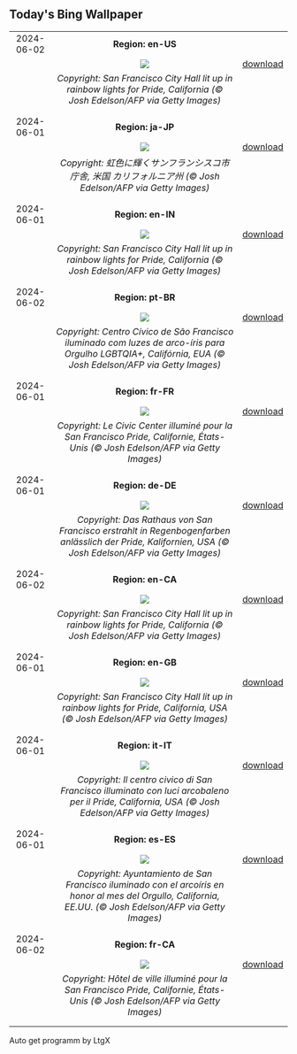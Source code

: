 ## Today's Bing Wallpaper
|      |      |      |
| :----: | :----: | :----: |
|2024-06-02|**Region: en-US**||
||![](https://www.bing.com/th?id=OHR.PrideMonthSF_EN-US6251373281_UHD.jpg&pid=hp&w=1152&h=648&rs=1&c=4)| [download](https://www.bing.com/th?id=OHR.PrideMonthSF_EN-US6251373281_UHD.jpg)|
||*Copyright: San Francisco City Hall lit up in rainbow lights for Pride, California (© Josh Edelson/AFP via Getty Images)*
||
|||
|2024-06-01|**Region: ja-JP**||
||![](https://www.bing.com/th?id=OHR.PrideMonthSF_JA-JP2832342132_UHD.jpg&pid=hp&w=1152&h=648&rs=1&c=4)| [download](https://www.bing.com/th?id=OHR.PrideMonthSF_JA-JP2832342132_UHD.jpg)|
||*Copyright: 虹色に輝くサンフランシスコ市庁舎, 米国 カリフォルニア州 (© Josh Edelson/AFP via Getty Images)*
||
|||
|2024-06-01|**Region: en-IN**||
||![](https://www.bing.com/th?id=OHR.PrideMonthSF_EN-IN4842306720_UHD.jpg&pid=hp&w=1152&h=648&rs=1&c=4)| [download](https://www.bing.com/th?id=OHR.PrideMonthSF_EN-IN4842306720_UHD.jpg)|
||*Copyright: San Francisco City Hall lit up in rainbow lights for Pride, California (© Josh Edelson/AFP via Getty Images)*
||
|||
|2024-06-02|**Region: pt-BR**||
||![](https://www.bing.com/th?id=OHR.PrideMonthSF_PT-BR6281938141_UHD.jpg&pid=hp&w=1152&h=648&rs=1&c=4)| [download](https://www.bing.com/th?id=OHR.PrideMonthSF_PT-BR6281938141_UHD.jpg)|
||*Copyright: Centro Cívico de São Francisco iluminado com luzes de arco-íris para Orgulho LGBTQIA+, Califórnia, EUA (© Josh Edelson/AFP via Getty Images)*
||
|||
|2024-06-01|**Region: fr-FR**||
||![](https://www.bing.com/th?id=OHR.PrideMonthSF_FR-FR1847983334_UHD.jpg&pid=hp&w=1152&h=648&rs=1&c=4)| [download](https://www.bing.com/th?id=OHR.PrideMonthSF_FR-FR1847983334_UHD.jpg)|
||*Copyright: Le Civic Center illuminé pour la San Francisco Pride, Californie, États-Unis (© Josh Edelson/AFP via Getty Images)*
||
|||
|2024-06-01|**Region: de-DE**||
||![](https://www.bing.com/th?id=OHR.PrideMonthSF_DE-DE2818464419_UHD.jpg&pid=hp&w=1152&h=648&rs=1&c=4)| [download](https://www.bing.com/th?id=OHR.PrideMonthSF_DE-DE2818464419_UHD.jpg)|
||*Copyright: Das Rathaus von San Francisco erstrahlt in Regenbogenfarben anlässlich der Pride, Kalifornien, USA (© Josh Edelson/AFP via Getty Images)*
||
|||
|2024-06-02|**Region: en-CA**||
||![](https://www.bing.com/th?id=OHR.PrideMonthSF_EN-CA8827257205_UHD.jpg&pid=hp&w=1152&h=648&rs=1&c=4)| [download](https://www.bing.com/th?id=OHR.PrideMonthSF_EN-CA8827257205_UHD.jpg)|
||*Copyright: San Francisco City Hall lit up in rainbow lights for Pride, California (© Josh Edelson/AFP via Getty Images)*
||
|||
|2024-06-01|**Region: en-GB**||
||![](https://www.bing.com/th?id=OHR.PrideMonthSF_EN-GB6271318842_UHD.jpg&pid=hp&w=1152&h=648&rs=1&c=4)| [download](https://www.bing.com/th?id=OHR.PrideMonthSF_EN-GB6271318842_UHD.jpg)|
||*Copyright: San Francisco City Hall lit up in rainbow lights for Pride, California, USA (© Josh Edelson/AFP via Getty Images)*
||
|||
|2024-06-01|**Region: it-IT**||
||![](https://www.bing.com/th?id=OHR.PrideMonthSF_IT-IT0189244856_UHD.jpg&pid=hp&w=1152&h=648&rs=1&c=4)| [download](https://www.bing.com/th?id=OHR.PrideMonthSF_IT-IT0189244856_UHD.jpg)|
||*Copyright: Il centro civico di San Francisco illuminato con luci arcobaleno per il Pride, California, USA (© Josh Edelson/AFP via Getty Images)*
||
|||
|2024-06-01|**Region: es-ES**||
||![](https://www.bing.com/th?id=OHR.PrideMonthSF_ES-ES3579859678_UHD.jpg&pid=hp&w=1152&h=648&rs=1&c=4)| [download](https://www.bing.com/th?id=OHR.PrideMonthSF_ES-ES3579859678_UHD.jpg)|
||*Copyright: Ayuntamiento de San Francisco iluminado con el arcoíris en honor al mes del Orgullo, California, EE.UU. (© Josh Edelson/AFP via Getty Images)*
||
|||
|2024-06-02|**Region: fr-CA**||
||![](https://www.bing.com/th?id=OHR.PrideMonthSF_FR-CA1534901831_UHD.jpg&pid=hp&w=1152&h=648&rs=1&c=4)| [download](https://www.bing.com/th?id=OHR.PrideMonthSF_FR-CA1534901831_UHD.jpg)|
||*Copyright: Hôtel de ville illuminé pour la San Francisco Pride, Californie, États-Unis (© Josh Edelson/AFP via Getty Images)*
||
|||

Auto get programm by LtgX
